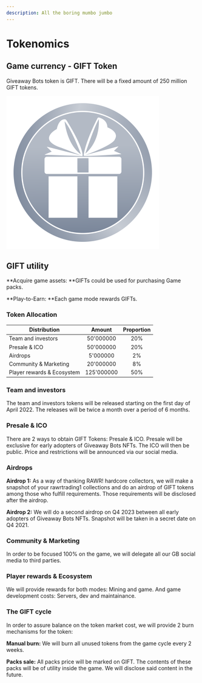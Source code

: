 ```yaml
---
description: All the boring mumbo jumbo
---
```


# Tokenomics

## **Game currency - GIFT Token**

Giveaway Bots token is GIFT. There will be a fixed amount of 250 million GIFT tokens. 

![](.gitbook/assets/2.png)

## GIFT utility

**Acquire game assets: **GIFTs could be used for purchasing Game packs.

**Play-to-Earn: **Each game mode rewards GIFTs.



### Token Allocation

| Distribution               |   Amount   | Proportion |
| -------------------------- | :--------: | :--------: |
| Team and investors         |  50'000000 |     20%    |
| Presale & ICO              |  50'000000 |     20%    |
| Airdrops                   |  5'000000  |     2%     |
| Community & Marketing      |  20'000000 |     8%     |
| Player rewards & Ecosystem | 125'000000 |     50%    |

###

### Team and investors

The team and investors tokens will be released starting on the first day of April 2022. The releases will be twice a month over a period of 6 months.

###

### Presale & ICO

There are 2 ways to obtain GIFT Tokens: Presale & ICO. Presale will be exclusive for early adopters of Giveaway Bots NFTs. The ICO will then be public. Price and restrictions will be announced via our social media.

###

### Airdrops

**Airdrop 1:** As a way of thanking RAWR! hardcore collectors, we will make a snapshot of your rawrtrading1 collections and do an airdrop of GIFT tokens among those who fulfill requirements. Those requirements will be disclosed after the airdrop.

**Airdrop 2:** We will do a second airdrop on Q4 2023 between all early adopters of Giveaway Bots NFTs. Snapshot will be taken in a secret date on Q4 2021.

###

### Community & Marketing

In order to be focused 100% on the game, we will delegate all our GB social media to third parties.

###

### Player rewards & Ecosystem

We will provide rewards for both modes: Mining and game. And game development costs: Servers, dev and maintainance.



### The GIFT cycle

In order to assure balance on the token market cost, we will provide 2 burn mechanisms for the token:

**Manual burn:** We will burn all unused tokens from the game cycle every 2 weeks.

**Packs sale:** All packs price will be marked on GIFT. The contents of these packs will be of utility inside the game. We will disclose said content in the future.
